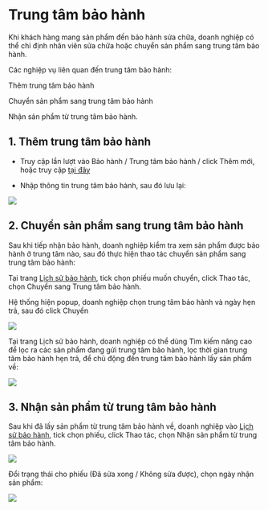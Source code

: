 # Trung tâm bảo hành

Khi khách hàng mang sản phẩm đến bảo hành sửa chữa, doanh nghiệp có thể chỉ định nhân viên sửa chữa hoặc chuyển sản phẩm sang trung tâm bảo hành.

Các nghiệp vụ liên quan đến trung tâm bảo hành:

Thêm trung tâm bảo hành

Chuyển sản phẩm sang trung tâm bảo hành

Nhận sản phẩm từ trung tâm bảo hành.

## 1. Thêm trung tâm bảo hành

- Truy cập lần lượt vào Bảo hành / Trung tâm bảo hành / click Thêm mới, hoặc truy cập [tại đây](https://nhanh.vn/warranty/setting/servicecenter?tab=add)

- Nhập thông tin trung tâm bảo hành, sau đó lưu lại:


![](https://raw.githubusercontent.com/nhanhapi/manual/master/docs/bao-hanh/img/trung-tam-bao-hanh.jpg)

## 2. Chuyển sản phẩm sang trung tâm bảo hành

Sau khi tiếp nhận bảo hành, doanh nghiệp kiểm tra xem sản phẩm được bảo hành ở trung tâm nào, sau đó thực hiện thao tác chuyển sản phẩm sang trung tâm bảo hành:

Tại trang [Lịch sử bảo hành](https://nhanh.vn/warranty/history/index), tick chọn phiếu muốn chuyển, click Thao tác, chọn Chuyển sang Trung tâm bảo hành.

Hệ thống hiện popup, doanh nghiệp chọn trung tâm bảo hành và ngày hẹn trả, sau đó click Chuyển


![](https://raw.githubusercontent.com/nhanhapi/manual/master/docs/bao-hanh/img/trung-tam-bao-hanh1.jpg)


Tại trang Lịch sử bảo hành, doanh nghiệp có thể dùng Tìm kiếm nâng cao để lọc ra các sản phẩm đang gửi trung tâm bảo hành, lọc thời gian trung tâm bảo hành hẹn trả, để chủ động đến trung tâm bảo hành lấy sản phẩm về:

![](https://raw.githubusercontent.com/nhanhapi/manual/master/docs/bao-hanh/img/trung-tam-bao-hanh3.jpg)

## 3. Nhận sản phẩm từ trung tâm bảo hành

Sau khi đã lấy sản phẩm từ trung tâm bảo hành về, doanh nghiệp vào [Lịch sử bảo hành](https://nhanh.vn/warranty/history/index), tick chọn phiếu, click Thao tác, chọn Nhận sản phẩm từ trung tâm bảo hành.


![](https://raw.githubusercontent.com/nhanhapi/manual/master/docs/bao-hanh/img/trung-tam-bao-hanh4.jpg)


Đổi trạng thái cho phiếu (Đã sửa xong / Không sửa được), chọn ngày nhận sản phẩm:

![](https://raw.githubusercontent.com/nhanhapi/manual/master/docs/bao-hanh/img/trung-tam-bao-hanh2.jpg)
